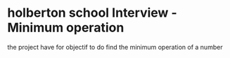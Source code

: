 # holberton school Interview -  Minimum operation

the project have for objectif to do find the minimum operation of a number